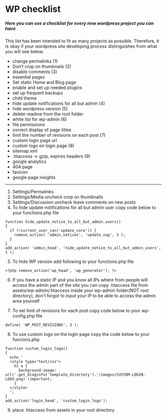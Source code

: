 # WP checklist
##### Here you can see a checklist for every new wordpress project you can have

This list has been intended to fit as many projects as possible. Therefore, it is okay if your wordpress site developing process distinguishes from what you will see below.

* change permalinks (1)
* Don’t crop on thumbnails (2)
* disable comments (3)
* essential pages
* Set static Home and Blog page
* enable and set up needed plugins
* set up frequent backups
* child theme
* hide update notifications for all but admin (4)
* hide wordpress version (5)
* delete readme from the root folder
* white list for wp-admin (6)
* file permissions
* correct display of page titles
* limit the number of revisions on each post (7)
* custom login page url
* custom logo on login page (8)
* sitemap.xml
* .htaccess -> gzip, expires headers (9)
* google analytics
* 404 page
* favicon
* google page insights

---


1. Settings/Permalinks
2. Settings/Media uncheck crop on thumbnails
3. Settings/Discussion uncheck leave comments on new posts
4. To hide update notifications for all but admin user copy code below to your functions.php file

```
function hide_update_notice_to_all_but_admin_users()
{
  if (!current_user_can('update_core')) {
    remove_action( 'admin_notices', 'update_nag', 3 );
  }
}
add_action( 'admin_head', 'hide_update_notice_to_all_but_admin_users', 1 );
```

5. To hide WP version add following to your functions.php file

```
<?php remove_action('wp_head', 'wp_generator'); ?>
```

6. If you have a static IP and you know all IPs where from people will access the admin part of the site you can copy .htaccess file from assets/wp-admin/.htaccess inside your wp-admin folder(NOT root directory), don't forgot to input your IP to be able to access the admin area yourself

7. To set limit of revisions for each post copy code below to your wp-config.php file

```
define( 'WP_POST_REVISIONS', 3 );
```

8. To use custom logo on the login page copy the code below to your funcions.php

```
function custom_login_logo() 
{ 
  echo '
  <style type="text/css"> 
    h1 a { 
      background-image: url('.get_bloginfo('template_directory').'/images/CUSTOM-LOGIN-LOGO.png) !important; 
    } 
  </style>
  ';
} 
add_action('login_head', 'custom_login_logo');
```

9. place .htaccess from assets in your root directory

